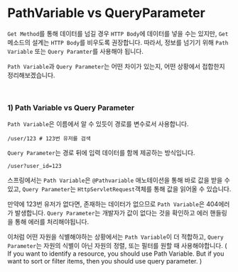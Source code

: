 # PathVariable vs QueryParameter

 `Get Method`를 통해 데이터를 넘길 경우 `HTTP Body`에 데이터를 넣을 수는 있지만, `Get`메소드의 설계는 `HTTP Body`를 비우도록 권장합니다. 따라서, 정보를 넘기기 위해 `Path Variable` 또는 `Query Paramter`를 사용해야 됩니다.

 `Path Variable`과 `Query Parameter`는 어떤 차이가 있는지, 어떤 상황에서 접합한지 정리해보겠습니다.

<br>

### 1) Path Variable vs Query Parameter

 `Path Variable`은 이름에서 알 수 있듯이 경로를 변수로서 사용합니다. 

```
/user/123 # 123번 유저를 검색
```

 `Query Parameter`는 경로 뒤에 입력 데이터를 함께 제공하는 방식입니다.

```
/user?user_id=123
```

 스프링에서는 `Path Variable`은 `@Pathvariable` 애노테이션을 통해 바로 값을 받을 수 있고, `Query Parameter`는 `HttpServletRequest`객체를 통해 값을 읽어올 수 있습니다.

 만약에 123번 유저가 없다면, 존재하는 데이터가 없으므로 `Path Variable`은 404에러가 발생합니다. `Query Parameter`는 개발자가 값이 없다는 것을 확인하고 에러 핸들링을 통해 에러를 처리해야됩니다.

 이처럼 어떤 자원을 식별해야하는 상황에서는 `Path Variable`이 더 적합하고, `Query Parameter`는 자원의 식별이 아닌 자원의 정렬, 또는 필터를 원할 때 사용해야합니다. ( If you want to identify a resource, you should use Path Variable. But if you want to sort or filter items, then you should use query parameter. )